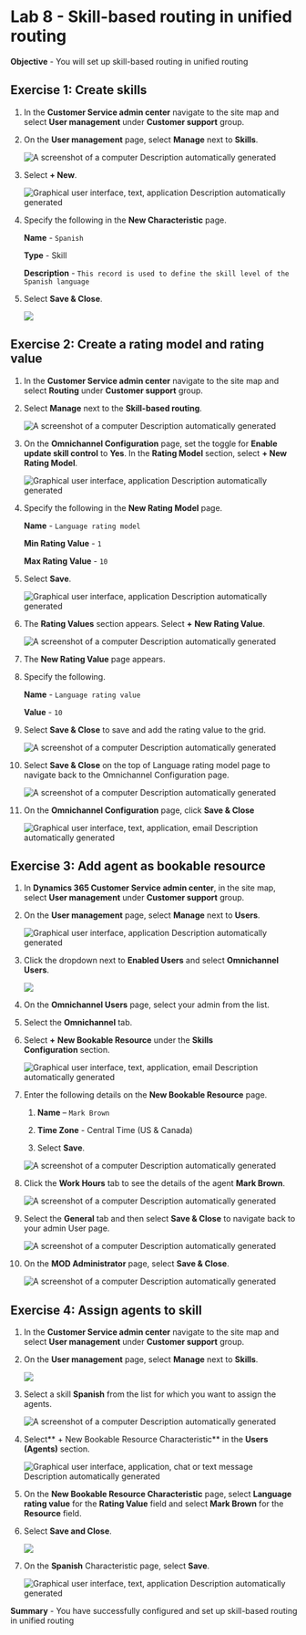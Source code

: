 # Lab 8 - Skill-based routing in unified routing

**Objective** - You will set up skill-based routing in unified routing

## Exercise 1: Create skills

1.  In the **Customer Service admin center** navigate to the site map
    and select **User management** under **Customer support** group.

2.  On the **User management** page, select **Manage** next to
    **Skills**.

    ![A screenshot of a computer Description automatically
generated](./media/media8/image1.png)

3.  Select **+ New**.

    ![Graphical user interface, text, application Description automatically
generated](./media/media8/image2.png)

4.  Specify the following in the **New Characteristic** page.

    **Name** - `Spanish`

    **Type** - Skill

    **Description** - `This record is used to define the skill level of the Spanish language`

4.  Select **Save & Close**.

    ![](./media/media8/image3.png)

## Exercise 2: Create a rating model and rating value

1.  In the **Customer Service admin center** navigate to the site map
    and select **Routing** under **Customer support** group.

2.  Select **Manage** next to the **Skill-based routing**.

    ![A screenshot of a computer Description automatically
generated](./media/media8/image4.png)

3.  On the **Omnichannel Configuration** page, set the toggle for **Enable update skill control** to **Yes**. In the **Rating
    Model** section, select **+ New Rating Model**.

    ![Graphical user interface, application Description automatically
generated](./media/media8/image5.png)

4.  Specify the following in the **New Rating Model** page.

    **Name** - `Language rating model`

    **Min Rating Value** - `1`

    **Max Rating Value** - `10`


5.  Select **Save**.

    ![Graphical user interface, application Description automatically
generated](./media/media8/image6.png)

6.  The **Rating Values** section appears. Select **+** **New Rating
    Value**.

    ![A screenshot of a computer Description automatically
generated](./media/media8/image7.png)

7.  The **New Rating Value** page appears.

8.  Specify the following.

    **Name** - `Language rating value`

    **Value** - `10`


9.  Select **Save & Close** to save and add the rating value to the
    grid.

    ![A screenshot of a computer Description automatically
generated](./media/media8/image8.png)

10. Select **Save & Close** on the top of Language rating model page to
    navigate back to the Omnichannel Configuration page.

    ![A screenshot of a computer Description automatically
generated](./media/media8/image9.png)

11. On the **Omnichannel Configuration** page, click **Save & Close**

    ![Graphical user interface, text, application, email Description
automatically generated](./media/media8/image10.png)

## Exercise 3: Add agent as bookable resource

1.  In **Dynamics 365 Customer Service admin center**, in the site map,
    select **User management** under **Customer support** group.

2.  On the **User management** page, select **Manage** next
    to **Users**.

    ![Graphical user interface, application Description automatically
generated](./media/media8/image11.png)

3.  Click the dropdown next to **Enabled Users** and select
    **Omnichannel Users**.

    ![](./media/media8/image12.png)

4.  On the **Omnichannel Users** page, select your admin from the
    list.

5.  Select the **Omnichannel** tab.

6.  Select **+** **New Bookable Resource** under the **Skills
    Configuration** section.

    ![Graphical user interface, text, application, email Description
automatically generated](./media/media8/image13.png)

7.  Enter the following details on the **New Bookable Resource** page.

    1.  **Name** – `Mark Brown`

    2.  **Time Zone** - Central Time (US & Canada)

    3.  Select **Save**.

    ![A screenshot of a computer Description automatically
generated](./media/media8/image14.png)

8.  Click the **Work Hours** tab to see the details of the agent **Mark
    Brown**.

    ![A screenshot of a computer Description automatically
generated](./media/media8/image15.png)

7.  Select the **General** tab and then select **Save & Close** to
    navigate back to your admin User page.

    ![A screenshot of a computer Description automatically
generated](./media/media8/image16.png)

8.  On the **MOD Administrator** page, select **Save & Close**.

    ![A screenshot of a computer Description automatically
generated](./media/media8/image17.png)

## Exercise 4: Assign agents to skill

1.  In the **Customer Service admin center** navigate to the site map
    and select **User management** under **Customer support** group.

2.  On the **User management** page, select **Manage** next
    to **Skills**.

    ![](./media/media8/image1.png)

3.  Select a skill **Spanish** from the list for which you want to
    assign the agents.

    ![A screenshot of a computer Description automatically
generated](./media/media8/image18.png)

4.  Select** + New Bookable Resource Characteristic** in the **Users
    (Agents)** section.

    ![Graphical user interface, application, chat or text message
Description automatically generated](./media/media8/image19.png)

5.  On the **New Bookable Resource Characteristic** page, select **Language
    rating value** for the **Rating Value** field and select **Mark
    Brown** for the **Resource** field.

6.  Select **Save and Close**.

    ![](./media/media8/image20.png)

7.  On the **Spanish** Characteristic page, select **Save**.

    ![Graphical user interface, text, application Description automatically
generated](./media/media8/image21.png)


**Summary** - You have successfully configured and set up skill-based routing in unified routing
